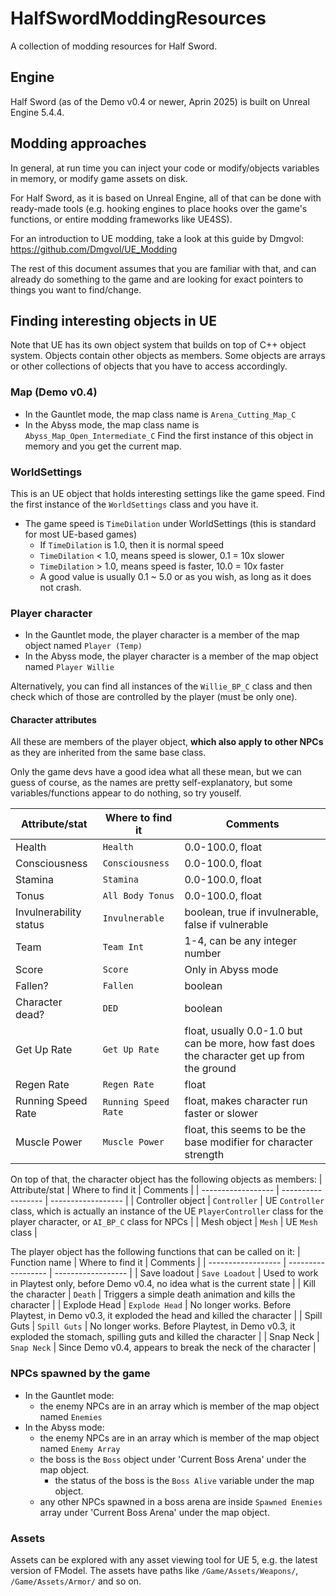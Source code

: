# HalfSwordModdingResources
A collection of modding resources for Half Sword.

## Engine
Half Sword (as of the Demo v0.4 or newer, Aprin 2025) is built on Unreal Engine 5.4.4. 

## Modding approaches
In general, at run time you can inject your code or modify/objects variables in memory, or modify game assets on disk.

For Half Sword, as it is based on Unreal Engine, all of that can be done with ready-made tools (e.g. hooking engines to place hooks over the game's functions, or entire modding frameworks like UE4SS).

For an introduction to UE modding, take a look at this guide by Dmgvol: https://github.com/Dmgvol/UE_Modding

The rest of this document assumes that you are familiar with that, and can already do something to the game and are looking for exact pointers to things you want to find/change.

## Finding interesting objects in UE
Note that UE has its own object system that builds on top of C++ object system. Objects contain other objects as members. Some objects are arrays or other collections of objects that you have to access accordingly. 

### Map (Demo v0.4)
* In the Gauntlet mode, the map class name is `Arena_Cutting_Map_C`
* In the Abyss mode, the map class name is `Abyss_Map_Open_Intermediate_C`
Find the first instance of this object in memory and you get the current map.

### WorldSettings
This is an UE object that holds interesting settings like the game speed. Find the first instance of the `WorldSettings` class and you have it.
* The game speed is `TimeDilation` under WorldSettings (this is standard for most UE-based games)
  * If `TimeDilation` is 1.0, then it is normal speed
  * `TimeDilation` < 1.0, means speed is slower, 0.1 = 10x slower
  * `TimeDilation` > 1.0, means speed is faster, 10.0 = 10x faster
  * A good value is usually 0.1 ~ 5.0 or as you wish, as long as it does not crash.

### Player character
* In the Gauntlet mode, the player character is a member of the map object named `Player (Temp)`
* In the Abyss mode, the player character is a member of the map object named `Player Willie`

Alternatively, you can find all instances of the `Willie_BP_C` class and then check which of those are controlled by the player (must be only one).

#### Character attributes
All these are members of the player object, **which also apply to other NPCs** as they are inherited from the same base class.

Only the game devs have a good idea what all these mean, but we can guess of course, as the names are pretty self-explanatory, but some variables/functions appear to do nothing, so try youself.

| Attribute/stat | Where to find it | Comments |
| ------------------ | ------------------ | ------------------ |
| Health | `Health` | 0.0-100.0, float |
| Consciousness | `Consciousness` | 0.0-100.0, float |
| Stamina | `Stamina` | 0.0-100.0, float |
| Tonus | `All Body Tonus` | 0.0-100.0, float |
| Invulnerability status | `Invulnerable` | boolean, true if invulnerable, false if vulnerable |
| Team | `Team Int` | 1-4, can be any integer number |
| Score | `Score` | Only in Abyss mode |
| Fallen? | `Fallen` | boolean |
| Character dead? | `DED` | boolean |
| Get Up Rate | `Get Up Rate` | float, usually 0.0-1.0 but can be more, how fast does the character get up from the ground |
| Regen Rate | `Regen Rate` | float |
| Running Speed Rate | `Running Speed Rate` | float, makes character run faster or slower |
| Muscle Power | `Muscle Power` | float, this seems to be the base modifier for character strength |

On top of that, the character object has the following objects as members:
| Attribute/stat | Where to find it | Comments |
| ------------------ | ------------------ | ------------------ |
| Controller object | `Controller` | UE `Controller` class, which is actually an instance of the UE `PlayerController` class for the player character, or `AI_BP_C` class for NPCs |
| Mesh object | `Mesh` | UE `Mesh` class |

The player object has the following functions that can be called on it:
| Function name | Where to find it | Comments |
| ------------------ | ------------------ | ------------------ |
| Save loadout | `Save Loadout` | Used to work in Playtest only, before Demo v0.4, no idea what is the current state |
| Kill the character | `Death` | Triggers a simple death animation and kills the character |
| Explode Head | `Explode Head` | No longer works. Before Playtest, in Demo v0.3, it exploded the head and killed the character |
| Spill Guts | `Spill Guts` | No longer works. Before Playtest, in Demo v0.3, it exploded the stomach, spilling guts and killed the character |
| Snap Neck | `Snap Neck` | Since Demo v0.4, appears to break the neck of the character |

### NPCs spawned by the game
* In the Gauntlet mode:
   * the enemy NPCs are in an array which is member of the map object named `Enemies`
* In the Abyss mode:
   * the enemy NPCs are in an array which is member of the map object named `Enemy Array`
   * the boss is the `Boss` object under 'Current Boss Arena' under the map object.
     * the status of the boss is the `Boss Alive` variable under the map object.
   * any other NPCs spawned in a boss arena are inside `Spawned Enemies` array under 'Current Boss Arena' under the map object.

### Assets
Assets can be explored with any asset viewing tool for UE 5, e.g. the latest version of FModel.
The assets have paths like `/Game/Assets/Weapons/`, `/Game/Assets/Armor/` and so on.
